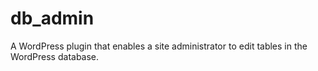 db_admin
========

A WordPress plugin that enables a site administrator to edit tables in the WordPress database.